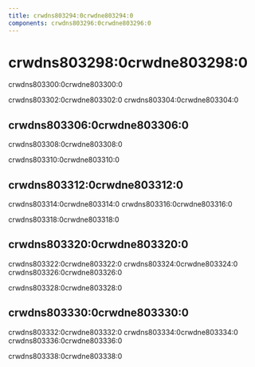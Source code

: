 ```yaml
---
title: crwdns803294:0crwdne803294:0
components: crwdns803296:0crwdne803296:0
---
```

# crwdns803298:0crwdne803298:0

<p class="description">crwdns803300:0crwdne803300:0</p>

crwdns803302:0crwdne803302:0 crwdns803304:0crwdne803304:0

## crwdns803306:0crwdne803306:0

crwdns803308:0crwdne803308:0

crwdns803310:0crwdne803310:0

## crwdns803312:0crwdne803312:0

crwdns803314:0crwdne803314:0 crwdns803316:0crwdne803316:0

crwdns803318:0crwdne803318:0

## crwdns803320:0crwdne803320:0

crwdns803322:0crwdne803322:0 crwdns803324:0crwdne803324:0 crwdns803326:0crwdne803326:0

crwdns803328:0crwdne803328:0

## crwdns803330:0crwdne803330:0

crwdns803332:0crwdne803332:0 crwdns803334:0crwdne803334:0 crwdns803336:0crwdne803336:0

crwdns803338:0crwdne803338:0